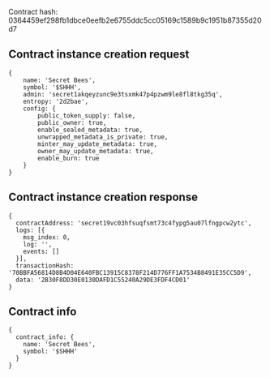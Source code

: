 Contract hash: 0364459ef298fb1dbce0eefb2e6755ddc5cc05169c1589b9c1951b87355d20d7

## Contract instance creation request
```json5
{
    name: 'Secret Bees',
    symbol: '$SHHH',
    admin: 'secret1akqeyzunc9e3tsxmk47p4pzwm9le8fl8tkg35q',
    entropy: '2d2bae',
    config: {
        public_token_supply: false,
        public_owner: true,
        enable_sealed_metadata: true,
        unwrapped_metadata_is_private: true,
        minter_may_update_metadata: true,
        owner_may_update_metadata: true,
        enable_burn: true
    }
}
```

## Contract instance creation response
```json5
{
  contractAddress: 'secret19vc03hfsuqfsmt73c4fypg5au07lfngpcw2ytc',
  logs: [{ 
    msg_index: 0,
    log: '',
    events: [] 
  }],
  transactionHash: '70BBFA56814D8B4D04E640FBC13915C8378F214D776FF1A7534B8491E35CC5D9',
  data: '2B30F8DD30E0130DAFD1C55240A29DE3FDF4CD01'
}
```

## Contract info
```json5
{
  contract_info: {
    name: 'Secret Bees',
    symbol: '$SHHH'
  }
}
```